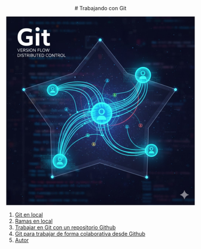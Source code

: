 
<div align="center"> 
# Trabajando con Git 
</div>


![Git creada con AI](/img/git.jpg)

1. [Git en local](local.md)
2. [Ramas en local](ramasLocal.md)
3. [Trabajar en Git con un repositorio Github](GitHub.md)
4. [Git para trabajar de forma colaborativa desde Github](colaborativa.md)
5. [Autor](autor.md)
